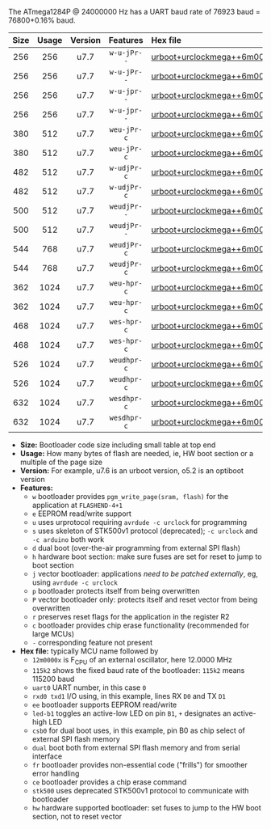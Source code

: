 The ATmega1284P @ 24000000 Hz has a UART baud rate of 76923 baud = 76800+0.16% baud.

|Size|Usage|Version|Features|Hex file|
|:-:|:-:|:-:|:-:|:--|
|256|256|u7.7|`w-u-jPr--`|[urboot+urclockmega++6m0000x+++19k2_uart0_rxd0_txd1_led+c7.hex](https://raw.githubusercontent.com/stefanrueger/urboot.hex/main/boards/urclockmega/external_oscillator/fcpu++6m0000_Hz/br+++19k2_bps/urboot+urclockmega++6m0000x+++19k2_uart0_rxd0_txd1_led+c7.hex)|
|256|256|u7.7|`w-u-jPr--`|[urboot+urclockmega++6m0000x+++19k2_uart1_rxd2_txd3_led+c7.hex](https://raw.githubusercontent.com/stefanrueger/urboot.hex/main/boards/urclockmega/external_oscillator/fcpu++6m0000_Hz/br+++19k2_bps/urboot+urclockmega++6m0000x+++19k2_uart1_rxd2_txd3_led+c7.hex)|
|256|256|u7.7|`w-u-jpr--`|[urboot+urclockmega++6m0000x+++19k2_uart0_rxd0_txd1_led+c7_fr.hex](https://raw.githubusercontent.com/stefanrueger/urboot.hex/main/boards/urclockmega/external_oscillator/fcpu++6m0000_Hz/br+++19k2_bps/urboot+urclockmega++6m0000x+++19k2_uart0_rxd0_txd1_led+c7_fr.hex)|
|256|256|u7.7|`w-u-jpr--`|[urboot+urclockmega++6m0000x+++19k2_uart1_rxd2_txd3_led+c7_fr.hex](https://raw.githubusercontent.com/stefanrueger/urboot.hex/main/boards/urclockmega/external_oscillator/fcpu++6m0000_Hz/br+++19k2_bps/urboot+urclockmega++6m0000x+++19k2_uart1_rxd2_txd3_led+c7_fr.hex)|
|380|512|u7.7|`weu-jPr-c`|[urboot+urclockmega++6m0000x+++19k2_uart0_rxd0_txd1_ee_led+c7_fr_ce.hex](https://raw.githubusercontent.com/stefanrueger/urboot.hex/main/boards/urclockmega/external_oscillator/fcpu++6m0000_Hz/br+++19k2_bps/urboot+urclockmega++6m0000x+++19k2_uart0_rxd0_txd1_ee_led+c7_fr_ce.hex)|
|380|512|u7.7|`weu-jPr-c`|[urboot+urclockmega++6m0000x+++19k2_uart1_rxd2_txd3_ee_led+c7_fr_ce.hex](https://raw.githubusercontent.com/stefanrueger/urboot.hex/main/boards/urclockmega/external_oscillator/fcpu++6m0000_Hz/br+++19k2_bps/urboot+urclockmega++6m0000x+++19k2_uart1_rxd2_txd3_ee_led+c7_fr_ce.hex)|
|482|512|u7.7|`w-udjPr-c`|[urboot+urclockmega++6m0000x+++19k2_uart0_rxd0_txd1_led+c7_csb3_dual_fr_ce.hex](https://raw.githubusercontent.com/stefanrueger/urboot.hex/main/boards/urclockmega/external_oscillator/fcpu++6m0000_Hz/br+++19k2_bps/urboot+urclockmega++6m0000x+++19k2_uart0_rxd0_txd1_led+c7_csb3_dual_fr_ce.hex)|
|482|512|u7.7|`w-udjPr-c`|[urboot+urclockmega++6m0000x+++19k2_uart1_rxd2_txd3_led+c7_csb3_dual_fr_ce.hex](https://raw.githubusercontent.com/stefanrueger/urboot.hex/main/boards/urclockmega/external_oscillator/fcpu++6m0000_Hz/br+++19k2_bps/urboot+urclockmega++6m0000x+++19k2_uart1_rxd2_txd3_led+c7_csb3_dual_fr_ce.hex)|
|500|512|u7.7|`weudjPr--`|[urboot+urclockmega++6m0000x+++19k2_uart0_rxd0_txd1_ee_led+c7_csb3_dual_fr.hex](https://raw.githubusercontent.com/stefanrueger/urboot.hex/main/boards/urclockmega/external_oscillator/fcpu++6m0000_Hz/br+++19k2_bps/urboot+urclockmega++6m0000x+++19k2_uart0_rxd0_txd1_ee_led+c7_csb3_dual_fr.hex)|
|500|512|u7.7|`weudjPr--`|[urboot+urclockmega++6m0000x+++19k2_uart1_rxd2_txd3_ee_led+c7_csb3_dual_fr.hex](https://raw.githubusercontent.com/stefanrueger/urboot.hex/main/boards/urclockmega/external_oscillator/fcpu++6m0000_Hz/br+++19k2_bps/urboot+urclockmega++6m0000x+++19k2_uart1_rxd2_txd3_ee_led+c7_csb3_dual_fr.hex)|
|544|768|u7.7|`weudjPr-c`|[urboot+urclockmega++6m0000x+++19k2_uart0_rxd0_txd1_ee_led+c7_csb3_dual_fr_ce.hex](https://raw.githubusercontent.com/stefanrueger/urboot.hex/main/boards/urclockmega/external_oscillator/fcpu++6m0000_Hz/br+++19k2_bps/urboot+urclockmega++6m0000x+++19k2_uart0_rxd0_txd1_ee_led+c7_csb3_dual_fr_ce.hex)|
|544|768|u7.7|`weudjPr-c`|[urboot+urclockmega++6m0000x+++19k2_uart1_rxd2_txd3_ee_led+c7_csb3_dual_fr_ce.hex](https://raw.githubusercontent.com/stefanrueger/urboot.hex/main/boards/urclockmega/external_oscillator/fcpu++6m0000_Hz/br+++19k2_bps/urboot+urclockmega++6m0000x+++19k2_uart1_rxd2_txd3_ee_led+c7_csb3_dual_fr_ce.hex)|
|362|1024|u7.7|`weu-hpr-c`|[urboot+urclockmega++6m0000x+++19k2_uart0_rxd0_txd1_ee_led+c7_fr_ce_hw.hex](https://raw.githubusercontent.com/stefanrueger/urboot.hex/main/boards/urclockmega/external_oscillator/fcpu++6m0000_Hz/br+++19k2_bps/urboot+urclockmega++6m0000x+++19k2_uart0_rxd0_txd1_ee_led+c7_fr_ce_hw.hex)|
|362|1024|u7.7|`weu-hpr-c`|[urboot+urclockmega++6m0000x+++19k2_uart1_rxd2_txd3_ee_led+c7_fr_ce_hw.hex](https://raw.githubusercontent.com/stefanrueger/urboot.hex/main/boards/urclockmega/external_oscillator/fcpu++6m0000_Hz/br+++19k2_bps/urboot+urclockmega++6m0000x+++19k2_uart1_rxd2_txd3_ee_led+c7_fr_ce_hw.hex)|
|468|1024|u7.7|`wes-hpr-c`|[urboot+urclockmega++6m0000x+++19k2_uart0_rxd0_txd1_ee_led+c7_fr_ce_stk500_hw.hex](https://raw.githubusercontent.com/stefanrueger/urboot.hex/main/boards/urclockmega/external_oscillator/fcpu++6m0000_Hz/br+++19k2_bps/urboot+urclockmega++6m0000x+++19k2_uart0_rxd0_txd1_ee_led+c7_fr_ce_stk500_hw.hex)|
|468|1024|u7.7|`wes-hpr-c`|[urboot+urclockmega++6m0000x+++19k2_uart1_rxd2_txd3_ee_led+c7_fr_ce_stk500_hw.hex](https://raw.githubusercontent.com/stefanrueger/urboot.hex/main/boards/urclockmega/external_oscillator/fcpu++6m0000_Hz/br+++19k2_bps/urboot+urclockmega++6m0000x+++19k2_uart1_rxd2_txd3_ee_led+c7_fr_ce_stk500_hw.hex)|
|526|1024|u7.7|`weudhpr-c`|[urboot+urclockmega++6m0000x+++19k2_uart0_rxd0_txd1_ee_led+c7_csb3_dual_fr_ce_hw.hex](https://raw.githubusercontent.com/stefanrueger/urboot.hex/main/boards/urclockmega/external_oscillator/fcpu++6m0000_Hz/br+++19k2_bps/urboot+urclockmega++6m0000x+++19k2_uart0_rxd0_txd1_ee_led+c7_csb3_dual_fr_ce_hw.hex)|
|526|1024|u7.7|`weudhpr-c`|[urboot+urclockmega++6m0000x+++19k2_uart1_rxd2_txd3_ee_led+c7_csb3_dual_fr_ce_hw.hex](https://raw.githubusercontent.com/stefanrueger/urboot.hex/main/boards/urclockmega/external_oscillator/fcpu++6m0000_Hz/br+++19k2_bps/urboot+urclockmega++6m0000x+++19k2_uart1_rxd2_txd3_ee_led+c7_csb3_dual_fr_ce_hw.hex)|
|632|1024|u7.7|`wesdhpr-c`|[urboot+urclockmega++6m0000x+++19k2_uart0_rxd0_txd1_ee_led+c7_csb3_dual_fr_ce_stk500_hw.hex](https://raw.githubusercontent.com/stefanrueger/urboot.hex/main/boards/urclockmega/external_oscillator/fcpu++6m0000_Hz/br+++19k2_bps/urboot+urclockmega++6m0000x+++19k2_uart0_rxd0_txd1_ee_led+c7_csb3_dual_fr_ce_stk500_hw.hex)|
|632|1024|u7.7|`wesdhpr-c`|[urboot+urclockmega++6m0000x+++19k2_uart1_rxd2_txd3_ee_led+c7_csb3_dual_fr_ce_stk500_hw.hex](https://raw.githubusercontent.com/stefanrueger/urboot.hex/main/boards/urclockmega/external_oscillator/fcpu++6m0000_Hz/br+++19k2_bps/urboot+urclockmega++6m0000x+++19k2_uart1_rxd2_txd3_ee_led+c7_csb3_dual_fr_ce_stk500_hw.hex)|

- **Size:** Bootloader code size including small table at top end
- **Usage:** How many bytes of flash are needed, ie, HW boot section or a multiple of the page size
- **Version:** For example, u7.6 is an urboot version, o5.2 is an optiboot version
- **Features:**
  + `w` bootloader provides `pgm_write_page(sram, flash)` for the application at `FLASHEND-4+1`
  + `e` EEPROM read/write support
  + `u` uses urprotocol requiring `avrdude -c urclock` for programming
  + `s` uses skeleton of STK500v1 protocol (deprecated); `-c urclock` and `-c arduino` both work
  + `d` dual boot (over-the-air programming from external SPI flash)
  + `h` hardware boot section: make sure fuses are set for reset to jump to boot section
  + `j` vector bootloader: applications *need to be patched externally*, eg, using `avrdude -c urclock`
  + `p` bootloader protects itself from being overwritten
  + `P` vector bootloader only: protects itself and reset vector from being overwritten
  + `r` preserves reset flags for the application in the register R2
  + `c` bootloader provides chip erase functionality (recommended for large MCUs)
  + `-` corresponding feature not present
- **Hex file:** typically MCU name followed by
  + `12m0000x` is F<sub>CPU</sub> of an external oscillator, here 12.0000 MHz
  + `115k2` shows the fixed baud rate of the bootloader: `115k2` means 115200 baud
  + `uart0` UART number, in this case `0`
  + `rxd0 txd1` I/O using, in this example, lines RX `D0` and TX `D1`
  + `ee` bootloader supports EEPROM read/write
  + `led-b1` toggles an active-low LED on pin `B1`, `+` designates an active-high LED
  + `csb0` for dual boot uses, in this example, pin B0 as chip select of external SPI flash memory
  + `dual` boot both from external SPI flash memory and from serial interface
  + `fr` bootloader provides non-essential code ("frills") for smoother error handling
  + `ce` bootloader provides a chip erase command
  + `stk500` uses deprecated STK500v1 protocol to communicate with bootloader
  + `hw` hardware supported bootloader: set fuses to jump to the HW boot section, not to reset vector
